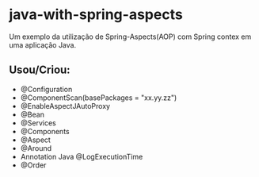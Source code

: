 # java-with-spring-aspects
Um exemplo da utilização de Spring-Aspects(AOP) com Spring contex em uma aplicação Java.

## Usou/Criou:
- @Configuration
- @ComponentScan(basePackages = "xx.yy.zz")
- @EnableAspectJAutoProxy
- @Bean
- @Services
- @Components
- @Aspect
- @Around
- Annotation Java @LogExecutionTime
- @Order